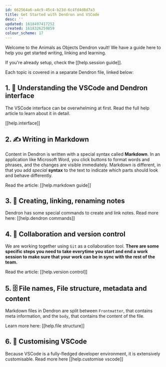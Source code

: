 ```yaml
---
id: 662564a6-a4c9-45c4-b23d-6c4fd4d8d7a3
title: Get Started with Dendron and VSCode
desc: ''
updated: 1618497417252
created: 1618326259859
colour_scheme: 17
---
```


Welcome to the Animals as Objects Dendron vault! We have a guide here to help you get started writing, linking and learning. 

If you're already setup, check the [[help.session guide]].

Each topic is covered in a separate Dendron file, linked below:



## 1. 🚨 Understanding the VSCode and Dendron interface

The VSCode interface can be overwhelming at first. Read the full help article to learn about it in detail.

[[help.interface]]

## 2. ✍️ Writing in Markdown

Content in Dendron is written with a special syntax called **Markdown**. In an application like Microsoft Word, you click buttons to format words and phrases, and the changes are visible immediately. Markdown is different, in that you add _special_ **syntax** to the text to indicate which parts should look and behave differently.

Read the article: [[help.markdown guide]]

## 3. 🌱 Creating, linking, renaming notes

Dendron has some special commands to create and link notes. Read more here: [[help.dendron commands]]

## 4. 🔗 Collaboration and version control

We are working together using `Git` as a collaboration tool. **There are some specific steps you need to take everytime you start and end a work session to make sure that your work can be in sync with the rest of the team.**

Read the article: [[help.version control]]

## 5. 🗄 File names, File structure, metadata and content

Markdown files in Dendron are split between `Frontmatter`, that contains meta information, and the `body`, that contains the content of the file. 

Learn more here: [[help.file structure]]

## 6. 🌈 Customising VSCode

Because VSCode is a fully-fledged developer environment, it is extensively customisable. Read more here [[help.customise vscode]]